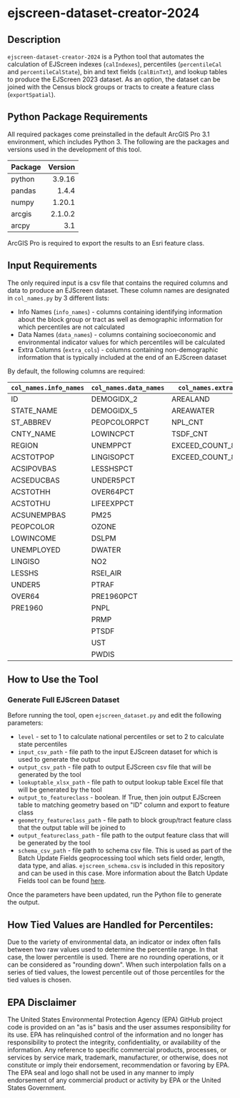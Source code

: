 # ejscreen-dataset-creator-2024

## Description
`ejscreen-dataset-creator-2024` is a Python tool that automates the calculation of EJScreen indexes (`calIndexes`), percentiles (`percentileCal` and `percentileCalState`), bin and text fields (`calBinTxt`), and lookup tables to produce the EJScreen 2023 dataset. As an option, the dataset can be joined with the Census block groups or tracts to create a feature class (`exportSpatial`).

## Python Package Requirements
All required packages come preinstalled in the default ArcGIS Pro 3.1 environment, which includes Python 3. The following are the packages and versions used in the development of this tool. 

| Package       | Version       | 
| ------------- |--------------:|
| python        | 3.9.16        | 
| pandas        | 1.4.4         | 
| numpy         | 1.20.1        | 
| arcgis        | 2.1.0.2       |  
| arcpy         | 3.1           |

ArcGIS Pro is required to export the results to an Esri feature class. 
## Input Requirements

The only required input is a csv file that contains the required columns and data to produce an EJScreen dataset. These column names are designated in `col_names.py` by 3 different lists:
* Info Names (`info_names`) - columns containing identifying information about the block group or tract as well as demographic information for which percentiles are not calculated
* Data Names (`data_names`) - columns containing socioeconomic and environmental indicator values for which percentiles will be calculated
* Extra Columns (`extra_cols`) - columns containing non-demographic information that is typically included at the end of an EJScreen dataset

By default, the following columns are required:

| `col_names.info_names`       | `col_names.data_names`      | `col_names.extra_cols`      |
| ------------- | ------------- | ------------- |
| ID |  DEMOGIDX_2 | AREALAND | 
| STATE_NAME | DEMOGIDX_5 | AREAWATER | 
| ST_ABBREV | PEOPCOLORPCT | NPL_CNT | 
| CNTY_NAME | LOWINCPCT | TSDF_CNT | 
| REGION | UNEMPPCT | EXCEED_COUNT_80 | 
| ACSTOTPOP | LINGISOPCT | EXCEED_COUNT_80_SUP | 
| ACSIPOVBAS | LESSHSPCT | |
| ACSEDUCBAS | UNDER5PCT | |
| ACSTOTHH | OVER64PCT | |
| ACSTOTHU | LIFEEXPPCT | |
| ACSUNEMPBAS | PM25 | |
| PEOPCOLOR | OZONE | |
| LOWINCOME | DSLPM | |
| UNEMPLOYED | DWATER | |
| LINGISO | NO2 | |
| LESSHS | RSEI_AIR | |
| UNDER5 | PTRAF | |
| OVER64 | PRE1960PCT | |
| PRE1960 | PNPL |  |
|  | PRMP | |
|  | PTSDF | |
|  | UST | |
|  | PWDIS | |

## How to Use the Tool
### Generate Full EJScreen Dataset
Before running the tool, open `ejscreen_dataset.py` and edit the following parameters:
* `level` - set to 1 to calculate national percentiles or set to 2 to calculate state percentiles
* `input_csv_path` - file path to the input EJScreen dataset for which is used to generate the output
* `output_csv_path` - file path to output EJScreen csv file that will be generated by the tool
* `lookuptable_xlsx_path` - file path to output lookup table Excel file that will be generated by the tool
* `output_to_featureclass` - boolean. If True, then join output EJScreen table to matching geometry based on "ID" column and export to  feature class
* `geometry_featureclass_path` - file path to block group/tract feature class that the output table will be joined to
* `output_featureclass_path` - file path to the output feature class that will be generated by the tool
* `schema_csv_path` - file path to schema csv file. This is used as part of the Batch Update Fields geoprocessing tool which sets field order, length, data type, and alias. `ejscreen_schema.csv` is included in this repository and can be used in this case. More information about the Batch Update Fields tool can be found [here](https://pro.arcgis.com/en/pro-app/latest/tool-reference/data-management/batch-update-fields.htm).

Once the parameters have been updated, run the Python file to generate the output.

## How Tied  Values are Handled for Percentiles:
Due to the variety of environmental data, an indicator or index often falls between two raw values used to determine the percentile range. In that case, the lower percentile is used. There are no rounding operations, or it can be considered as "rounding down". When such interpolation falls on a series of tied values, the lowest percentile out of those percentiles for the tied values is chosen.


## EPA Disclaimer
The United States Environmental Protection Agency (EPA) GitHub project code is provided on an "as is" basis and the user assumes responsibility for its use.  EPA has relinquished control of the information and no longer has responsibility to protect the integrity, confidentiality, or availability of the information.  Any reference to specific commercial products, processes, or services by service mark, trademark, manufacturer, or otherwise, does not constitute or imply their endorsement, recommendation or favoring by EPA.  The EPA seal and logo shall not be used in any manner to imply endorsement of any commercial product or activity by EPA or the United States Government. 


